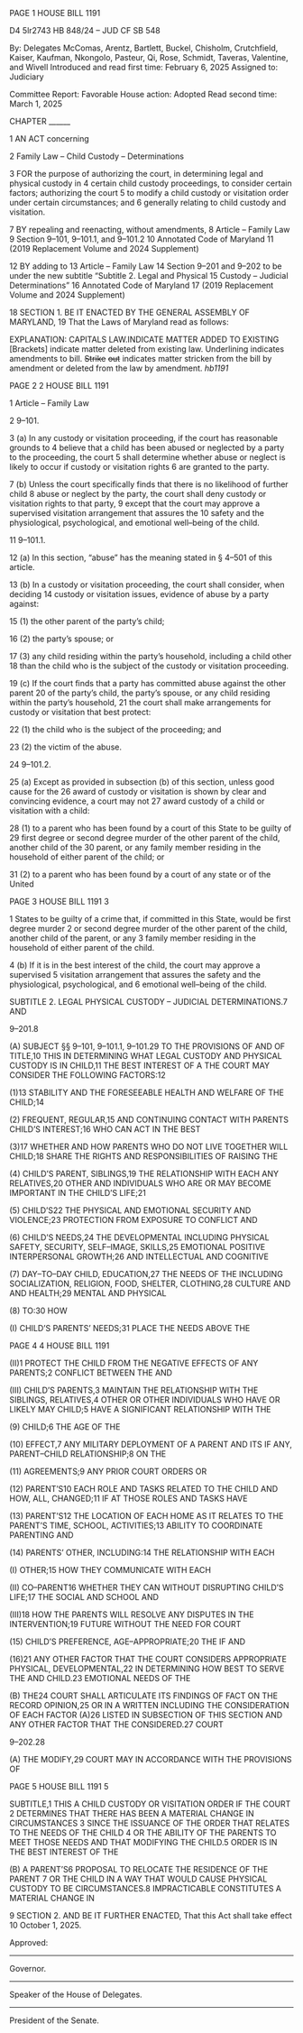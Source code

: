 PAGE 1
HOUSE BILL 1191

D4 5lr2743
HB 848/24 – JUD CF SB 548

By: Delegates McComas, Arentz, Bartlett, Buckel, Chisholm, Crutchfield, Kaiser,
Kaufman, Nkongolo, Pasteur, Qi, Rose, Schmidt, Taveras, Valentine, and
Wivell
Introduced and read first time: February 6, 2025
Assigned to: Judiciary

Committee Report: Favorable
House action: Adopted
Read second time: March 1, 2025

CHAPTER ______

1 AN ACT concerning

2 Family Law – Child Custody – Determinations

3 FOR the purpose of authorizing the court, in determining legal and physical custody in
4 certain child custody proceedings, to consider certain factors; authorizing the court
5 to modify a child custody or visitation order under certain circumstances; and
6 generally relating to child custody and visitation.

7 BY repealing and reenacting, without amendments,
8 Article – Family Law
9 Section 9–101, 9–101.1, and 9–101.2
10 Annotated Code of Maryland
11 (2019 Replacement Volume and 2024 Supplement)

12 BY adding to
13 Article – Family Law
14 Section 9–201 and 9–202 to be under the new subtitle “Subtitle 2. Legal and Physical
15 Custody – Judicial Determinations”
16 Annotated Code of Maryland
17 (2019 Replacement Volume and 2024 Supplement)

18 SECTION 1. BE IT ENACTED BY THE GENERAL ASSEMBLY OF MARYLAND,
19 That the Laws of Maryland read as follows:

EXPLANATION: CAPITALS LAW.INDICATE MATTER ADDED TO EXISTING
[Brackets] indicate matter deleted from existing law.
Underlining indicates amendments to bill.
~~Strike~~ ~~out~~ indicates matter stricken from the bill by amendment or deleted from the law by
amendment. *hb1191*

PAGE 2
2 HOUSE BILL 1191

1 Article – Family Law

2 9–101.

3 (a) In any custody or visitation proceeding, if the court has reasonable grounds to
4 believe that a child has been abused or neglected by a party to the proceeding, the court
5 shall determine whether abuse or neglect is likely to occur if custody or visitation rights
6 are granted to the party.

7 (b) Unless the court specifically finds that there is no likelihood of further child
8 abuse or neglect by the party, the court shall deny custody or visitation rights to that party,
9 except that the court may approve a supervised visitation arrangement that assures the
10 safety and the physiological, psychological, and emotional well–being of the child.

11 9–101.1.

12 (a) In this section, “abuse” has the meaning stated in § 4–501 of this article.

13 (b) In a custody or visitation proceeding, the court shall consider, when deciding
14 custody or visitation issues, evidence of abuse by a party against:

15 (1) the other parent of the party’s child;

16 (2) the party’s spouse; or

17 (3) any child residing within the party’s household, including a child other
18 than the child who is the subject of the custody or visitation proceeding.

19 (c) If the court finds that a party has committed abuse against the other parent
20 of the party’s child, the party’s spouse, or any child residing within the party’s household,
21 the court shall make arrangements for custody or visitation that best protect:

22 (1) the child who is the subject of the proceeding; and

23 (2) the victim of the abuse.

24 9–101.2.

25 (a) Except as provided in subsection (b) of this section, unless good cause for the
26 award of custody or visitation is shown by clear and convincing evidence, a court may not
27 award custody of a child or visitation with a child:

28 (1) to a parent who has been found by a court of this State to be guilty of
29 first degree or second degree murder of the other parent of the child, another child of the
30 parent, or any family member residing in the household of either parent of the child; or

31 (2) to a parent who has been found by a court of any state or of the United

PAGE 3
HOUSE BILL 1191 3

1 States to be guilty of a crime that, if committed in this State, would be first degree murder
2 or second degree murder of the other parent of the child, another child of the parent, or any
3 family member residing in the household of either parent of the child.

4 (b) If it is in the best interest of the child, the court may approve a supervised
5 visitation arrangement that assures the safety and the physiological, psychological, and
6 emotional well–being of the child.

SUBTITLE 2. LEGAL PHYSICAL CUSTODY – JUDICIAL DETERMINATIONS.7 AND

9–201.8

(A) SUBJECT §§ 9–101, 9–101.1, 9–101.29 TO THE PROVISIONS OF AND OF
TITLE,10 THIS IN DETERMINING WHAT LEGAL CUSTODY AND PHYSICAL CUSTODY IS IN
CHILD,11 THE BEST INTEREST OF A THE COURT MAY CONSIDER THE FOLLOWING
FACTORS:12

(1)13 STABILITY AND THE FORESEEABLE HEALTH AND WELFARE OF THE
CHILD;14

(2) FREQUENT, REGULAR,15 AND CONTINUING CONTACT WITH PARENTS
CHILD’S INTEREST;16 WHO CAN ACT IN THE BEST

(3)17 WHETHER AND HOW PARENTS WHO DO NOT LIVE TOGETHER WILL
CHILD;18 SHARE THE RIGHTS AND RESPONSIBILITIES OF RAISING THE

(4) CHILD’S PARENT, SIBLINGS,19 THE RELATIONSHIP WITH EACH ANY
RELATIVES,20 OTHER AND INDIVIDUALS WHO ARE OR MAY BECOME IMPORTANT IN THE
CHILD’S LIFE;21

(5) CHILD’S22 THE PHYSICAL AND EMOTIONAL SECURITY AND
VIOLENCE;23 PROTECTION FROM EXPOSURE TO CONFLICT AND

(6) CHILD’S NEEDS,24 THE DEVELOPMENTAL INCLUDING PHYSICAL
SAFETY, SECURITY, SELF–IMAGE, SKILLS,25 EMOTIONAL POSITIVE INTERPERSONAL
GROWTH;26 AND INTELLECTUAL AND COGNITIVE

(7) DAY–TO–DAY CHILD, EDUCATION,27 THE NEEDS OF THE INCLUDING
SOCIALIZATION, RELIGION, FOOD, SHELTER, CLOTHING,28 CULTURE AND AND
HEALTH;29 MENTAL AND PHYSICAL

(8) TO:30 HOW

(I) CHILD’S PARENTS’ NEEDS;31 PLACE THE NEEDS ABOVE THE

PAGE 4
4 HOUSE BILL 1191

(II)1 PROTECT THE CHILD FROM THE NEGATIVE EFFECTS OF ANY
PARENTS;2 CONFLICT BETWEEN THE AND

(III) CHILD’S PARENTS,3 MAINTAIN THE RELATIONSHIP WITH THE
SIBLINGS, RELATIVES,4 OTHER OR OTHER INDIVIDUALS WHO HAVE OR LIKELY MAY
CHILD;5 HAVE A SIGNIFICANT RELATIONSHIP WITH THE

(9) CHILD;6 THE AGE OF THE

(10) EFFECT,7 ANY MILITARY DEPLOYMENT OF A PARENT AND ITS IF
ANY, PARENT–CHILD RELATIONSHIP;8 ON THE

(11) AGREEMENTS;9 ANY PRIOR COURT ORDERS OR

(12) PARENT’S10 EACH ROLE AND TASKS RELATED TO THE CHILD AND
HOW, ALL, CHANGED;11 IF AT THOSE ROLES AND TASKS HAVE

(13) PARENT’S12 THE LOCATION OF EACH HOME AS IT RELATES TO THE
PARENT’S TIME, SCHOOL, ACTIVITIES;13 ABILITY TO COORDINATE PARENTING AND

(14) PARENTS’ OTHER, INCLUDING:14 THE RELATIONSHIP WITH EACH

(I) OTHER;15 HOW THEY COMMUNICATE WITH EACH

(II) CO–PARENT16 WHETHER THEY CAN WITHOUT DISRUPTING
CHILD’S LIFE;17 THE SOCIAL AND SCHOOL AND

(III)18 HOW THE PARENTS WILL RESOLVE ANY DISPUTES IN THE
INTERVENTION;19 FUTURE WITHOUT THE NEED FOR COURT

(15) CHILD’S PREFERENCE, AGE–APPROPRIATE;20 THE IF AND

(16)21 ANY OTHER FACTOR THAT THE COURT CONSIDERS APPROPRIATE
PHYSICAL, DEVELOPMENTAL,22 IN DETERMINING HOW BEST TO SERVE THE AND
CHILD.23 EMOTIONAL NEEDS OF THE

(B) THE24 COURT SHALL ARTICULATE ITS FINDINGS OF FACT ON THE RECORD
OPINION,25 OR IN A WRITTEN INCLUDING THE CONSIDERATION OF EACH FACTOR
(A)26 LISTED IN SUBSECTION OF THIS SECTION AND ANY OTHER FACTOR THAT THE
CONSIDERED.27 COURT

9–202.28

(A) THE MODIFY,29 COURT MAY IN ACCORDANCE WITH THE PROVISIONS OF

PAGE 5
HOUSE BILL 1191 5

SUBTITLE,1 THIS A CHILD CUSTODY OR VISITATION ORDER IF THE COURT
2 DETERMINES THAT THERE HAS BEEN A MATERIAL CHANGE IN CIRCUMSTANCES
3 SINCE THE ISSUANCE OF THE ORDER THAT RELATES TO THE NEEDS OF THE CHILD
4 OR THE ABILITY OF THE PARENTS TO MEET THOSE NEEDS AND THAT MODIFYING THE
CHILD.5 ORDER IS IN THE BEST INTEREST OF THE

(B) A PARENT’S6 PROPOSAL TO RELOCATE THE RESIDENCE OF THE PARENT
7 OR THE CHILD IN A WAY THAT WOULD CAUSE PHYSICAL CUSTODY TO BE
CIRCUMSTANCES.8 IMPRACTICABLE CONSTITUTES A MATERIAL CHANGE IN

9 SECTION 2. AND BE IT FURTHER ENACTED, That this Act shall take effect
10 October 1, 2025.

Approved:

________________________________________________________________________________
Governor.

________________________________________________________________________________
Speaker of the House of Delegates.

________________________________________________________________________________
President of the Senate.